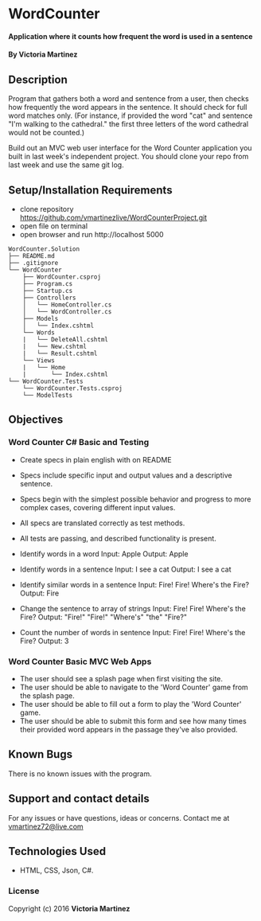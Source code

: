 # WordCounter

#### Application where it counts how frequent the word is used in a sentence

#### By **Victoria Martinez**

## Description

Program that gathers both a word and sentence from a user, then checks how frequently the word appears in the sentence. It should check for full word matches only. (For instance, if provided the word "cat" and sentence "I'm walking to the cathedral." the first three letters of the word cathedral would not be counted.)

Build out an MVC web user interface for the Word Counter application you built in last week's independent project. You should clone your repo from last week and use the same git log.

## Setup/Installation Requirements

* clone repository https://github.com/vmartinezlive/WordCounterProject.git
* open file on terminal
* open browser and run http://localhost 5000

```
WordCounter.Solution
├── README.md
├── .gitignore
└── WordCounter
    ├── WordCounter.csproj
    ├── Program.cs
    ├── Startup.cs
    ├── Controllers
    │   └── HomeController.cs
    │   └── WordController.cs
    ├── Models
    │   └── Index.cshtml
    └── Words
    |   └── DeleteAll.cshtml
    |   └── New.cshtml   
    |   └── Result.cshtml       
    └── Views
    |   └── Home
    |       └── Index.cshtml
└── WordCounter.Tests
    └── WordCounter.Tests.csproj
    └── ModelTests

```
## Objectives
### Word Counter C# Basic and Testing
* Create specs in plain english with on README
* Specs include specific input and output values and a descriptive sentence.
* Specs begin with the simplest possible behavior and progress to more complex cases, covering different input values.
* All specs are translated correctly as test methods.
* All tests are passing, and described functionality is present.

* Identify words in a word
  Input:  Apple
  Output: Apple
* Identify words in a sentence
  Input:  I see a cat
  Output: I see a cat
* Identify similar words in a sentence
  Input:  Fire! Fire! Where's the Fire?
  Output: Fire
* Change the sentence to array of strings
  Input:  Fire! Fire! Where's the Fire?
  Output: "Fire!" "Fire!" "Where's" "the" "Fire?"
* Count the number of words in sentence
  Input:  Fire! Fire! Where's the Fire?
  Output: 3

### Word Counter Basic MVC Web Apps
* The user should see a splash page when first visiting the site.
* The user should be able to navigate to the 'Word Counter' game from the splash page.
* The user should be able to fill out a form to play the 'Word Counter' game.
* The user should be able to submit this form and see how many times their provided word appears in the passage they've also provided.


## Known Bugs

There is no known issues with the program.  

## Support and contact details

For any issues or have questions, ideas or concerns.  Contact me at vmartinez72@live.com

## Technologies Used

* HTML, CSS, Json, C#.


### License

Copyright (c) 2016 **Victoria Martinez**
